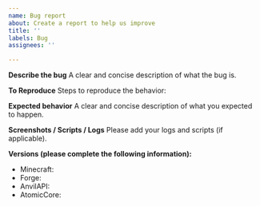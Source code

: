 ```yaml
---
name: Bug report
about: Create a report to help us improve
title: ''
labels: Bug
assignees: ''

---
```


**Describe the bug**
A clear and concise description of what the bug is.

**To Reproduce**
Steps to reproduce the behavior:

**Expected behavior**
A clear and concise description of what you expected to happen.

**Screenshots / Scripts / Logs**
Please add your logs and scripts (if applicable).

**Versions (please complete the following information):**
- Minecraft:
- Forge:
- AnvilAPI:
- AtomicCore: